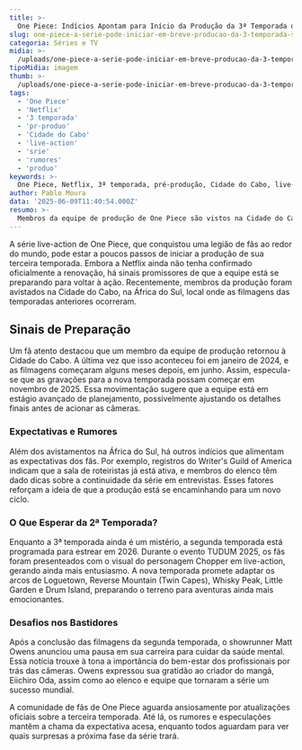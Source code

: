 ```yaml
---
title: >-
  One Piece: Indícios Apontam para Início da Produção da 3ª Temporada da Série
slug: one-piece-a-serie-pode-iniciar-em-breve-producao-da-3-temporada-segundo-indicios
categoria: Séries e TV
midia: >-
  /uploads/one-piece-a-serie-pode-iniciar-em-breve-producao-da-3-temporada-segundo-indicios-thumb.webp
tipoMidia: imagem
thumb: >-
  /uploads/one-piece-a-serie-pode-iniciar-em-breve-producao-da-3-temporada-segundo-indicios-thumb.webp
tags:
  - 'One Piece'
  - 'Netflix'
  - '3 temporada'
  - 'pr-produo'
  - 'Cidade do Cabo'
  - 'live-action'
  - 'srie'
  - 'rumores'
  - 'produo'
keywords: >-
  One Piece, Netflix, 3ª temporada, pré-produção, Cidade do Cabo, live-action, série, rumores, produção
author: Pablo Moura
data: '2025-06-09T11:40:54.000Z'
resumo: >-
  Membros da equipe de produção de One Piece são vistos na Cidade do Cabo, sugerindo o início da pré-produção da 3ª temporada. Rumores ganham força enquanto fãs aguardam confirmação oficial da Netflix.
---
```


A série live-action de One Piece, que conquistou uma legião de fãs ao redor do mundo, pode estar a poucos passos de iniciar a produção de sua terceira temporada. Embora a Netflix ainda não tenha confirmado oficialmente a renovação, há sinais promissores de que a equipe está se preparando para voltar à ação. Recentemente, membros da produção foram avistados na Cidade do Cabo, na África do Sul, local onde as filmagens das temporadas anteriores ocorreram. 

## Sinais de Preparação

Um fã atento destacou que um membro da equipe de produção retornou à Cidade do Cabo. A última vez que isso aconteceu foi em janeiro de 2024, e as filmagens começaram alguns meses depois, em junho. Assim, especula-se que as gravações para a nova temporada possam começar em novembro de 2025. Essa movimentação sugere que a equipe está em estágio avançado de planejamento, possivelmente ajustando os detalhes finais antes de acionar as câmeras.

### Expectativas e Rumores

Além dos avistamentos na África do Sul, há outros indícios que alimentam as expectativas dos fãs. Por exemplo, registros do Writer's Guild of America indicam que a sala de roteiristas já está ativa, e membros do elenco têm dado dicas sobre a continuidade da série em entrevistas. Esses fatores reforçam a ideia de que a produção está se encaminhando para um novo ciclo.

### O Que Esperar da 2ª Temporada?

Enquanto a 3ª temporada ainda é um mistério, a segunda temporada está programada para estrear em 2026. Durante o evento TUDUM 2025, os fãs foram presenteados com o visual do personagem Chopper em live-action, gerando ainda mais entusiasmo. A nova temporada promete adaptar os arcos de Loguetown, Reverse Mountain (Twin Capes), Whisky Peak, Little Garden e Drum Island, preparando o terreno para aventuras ainda mais emocionantes.

### Desafios nos Bastidores

Após a conclusão das filmagens da segunda temporada, o showrunner Matt Owens anunciou uma pausa em sua carreira para cuidar da saúde mental. Essa notícia trouxe à tona a importância do bem-estar dos profissionais por trás das câmeras. Owens expressou sua gratidão ao criador do mangá, Eiichiro Oda, assim como ao elenco e equipe que tornaram a série um sucesso mundial.

A comunidade de fãs de One Piece aguarda ansiosamente por atualizações oficiais sobre a terceira temporada. Até lá, os rumores e especulações mantêm a chama da expectativa acesa, enquanto todos aguardam para ver quais surpresas a próxima fase da série trará.